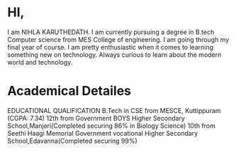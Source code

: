 # HI,
I am NIHLA KARUTHEDATH. I am currently pursuing a degree in B.tech Computer science from MES College of engineering. I am going through my final year of course. I am pretty enthusiastic when it comes to learning something new on technology. Always curious to learn about the modern world and technology.

# Academical Detailes
  EDUCATIONAL QUALIFICATION
  B.Tech in CSE from MESCE, Kuttippuram
  (CGPA: 7.34)
  12th from  Government BOYS Higher Secondary School,Manjeri(Completed securing 86% in Biology Science)
  10th from Seethi Haagi Memorial Government vocational Higher Secondary School,Edavanna(Completed securing 99%)
  
